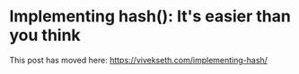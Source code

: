 # Implementing hash(): It's easier than you think

This post has moved here: https://vivekseth.com/implementing-hash/
